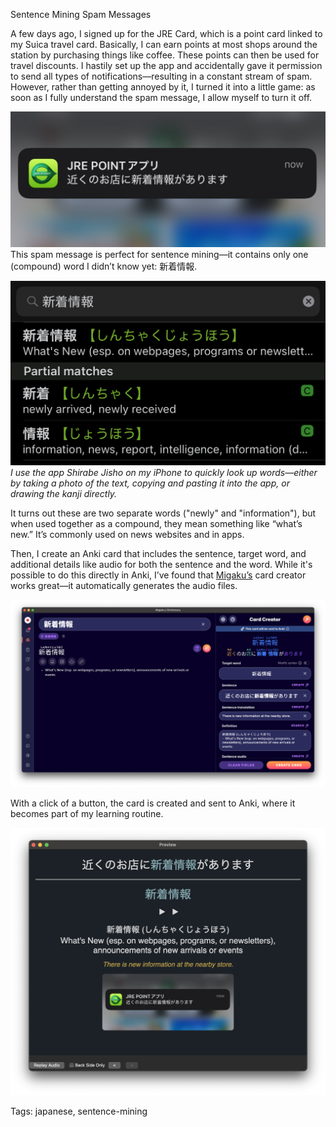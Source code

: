 Sentence Mining Spam Messages

A few days ago, I signed up for the JRE Card, which is a point card linked to my Suica travel card. Basically, I can earn points at most shops around the station by purchasing things like coffee. These points can then be used for travel discounts. I hastily set up the app and accidentally gave it permission to send all types of notifications—resulting in a constant stream of spam. However, rather than getting annoyed by it, I turned it into a little game: as soon as I fully understand the spam message, I allow myself to turn it off.

![JRE_Spam](./img/2025_07_10_jre.jpg)
This spam message is perfect for sentence mining—it contains only one (compound) word I didn’t know yet: 新着情報.

![JRE_Spam](./img/2025_07_10_lookup.jpg)*I use the app Shirabe Jisho on my iPhone to quickly look up words—either by taking a photo of the text, copying and pasting it into the app, or drawing the kanji directly.*

It turns out these are two separate words ("newly" and "information"), but when used together as a compound, they mean something like “what’s new.” It’s commonly used on news websites and in apps.

Then, I create an Anki card that includes the sentence, target word, and additional details like audio for both the sentence and the word. While it's possible to do this directly in Anki, I’ve found that [Migaku’s](https://migaku.com/) card creator works great—it automatically generates the audio files.

![img_migaku](./img/2025_07_10_migaku.png)

With a click of a button, the card is created and sent to Anki, where it becomes part of my learning routine.

![img_migaku](./img/2025_07_10_ankicard.png)

Tags: japanese, sentence-mining
